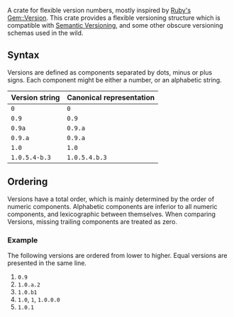 A crate for flexible version numbers, mostly inspired by [Ruby's Gem::Version](https://ruby-doc.org/stdlib-3.0.3/libdoc/rubygems/rdoc/Gem/Version.html). This crate provides a flexible versioning structure which is compatible with [Semantic Versioning](https://semver.org/), and some other obscure versioning schemas used in the wild.

## Syntax
Versions are defined as components separated by dots, minus or plus signs. Each component might be either a number, or an alphabetic string. 

| Version string | Canonical representation |
|:---------------|:-------------------------|
| `0`            | `0`                      |
| `0.9`          | `0.9`                    |
| `0.9a`         | `0.9.a`                  |
| `0.9.a`        | `0.9.a`                  |
| `1.0`          | `1.0`                    |
| `1.0.5.4-b.3`  | `1.0.5.4.b.3`            |

## Ordering
Versions have a total order, which is mainly determined by the order of numeric components. Alphabetic components are inferior to all numeric components, and lexicographic between themselves. When comparing Versions, missing trailing components are treated as zero.

### Example
The following versions are ordered from lower to higher. Equal versions are presented in the same line.
1. `0.9`
2. `1.0.a.2`
3. `1.0.b1`
4. `1.0`, `1`, `1.0.0.0`
6. `1.0.1`
